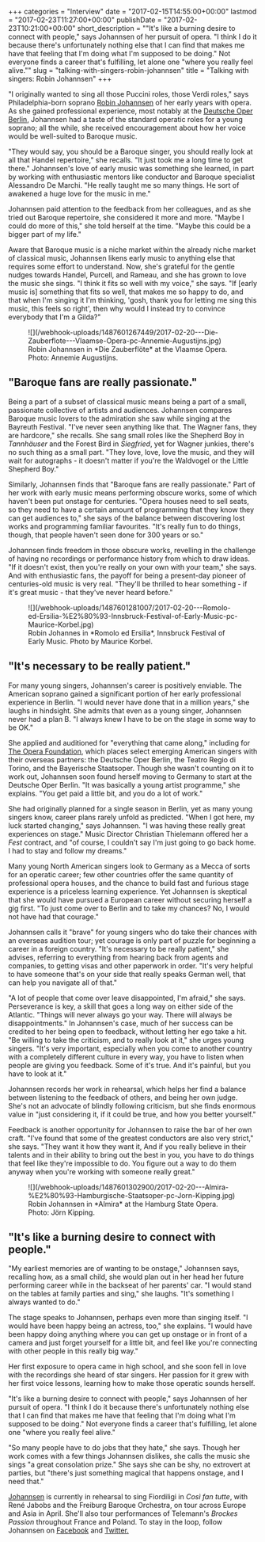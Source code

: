 +++
categories = "Interview"
date = "2017-02-15T14:55:00+00:00"
lastmod = "2017-02-23T11:27:00+00:00"
publishDate = "2017-02-23T10:21:00+00:00"
short_description = "\"It's like a burning desire to connect with people,\" says Johannsen of her pursuit of opera. \"I think I do it because there's unfortunately nothing else that I can find that makes me have that feeling that I'm doing what I'm supposed to be doing.\" Not everyone finds a career that's fulfilling, let alone one \"where you really feel alive.\""
slug = "talking-with-singers-robin-johannsen"
title = "Talking with singers: Robin Johannsen"
+++

"I originally wanted to sing all those Puccini roles, those Verdi roles," says Philadelphia-born soprano [Robin Johannsen](/scene/people/robin-johannsen/) of her early years with opera. As she gained professional experience, most notably at the [Deutsche Oper Berlin](/scene/companies/deutsche-oper-berlin/), Johannsen had a taste of the standard operatic roles for a young soprano; all the while, she received encouragement about how her voice would be well-suited to Baroque music.

"They would say, you should be a Baroque singer, you should really look at all that Handel repertoire," she recalls. "It just took me a long time to get there." Johannsen's love of early music was something she learned, in part by working with enthusiastic mentors like conductor and Baroque specialist Alessandro De Marchi. "He really taught me so many things. He sort of awakened a huge love for the music in me."

Johannsen paid attention to the feedback from her colleagues, and as she tried out Baroque repertoire, she considered it more and more. "Maybe I could do more of this," she told herself at the time. "Maybe this could be a bigger part of my life."

Aware that Baroque music is a niche market within the already niche market of classical music, Johannsen likens early music to anything else that requires some effort to understand. Now, she's grateful for the gentle nudges towards Handel, Purcell, and Rameau, and she has grown to love the music she sings. "I think it fits so well with my voice," she says. "If [early music is] something that fits so well, that makes me so happy to do, and that when I'm singing it I'm thinking, 'gosh, thank you for letting me sing this music, this feels so right', then why would I instead try to convince everybody that I'm a Gilda?"

<figure data-type="image">
![](/webhook-uploads/1487601267449/2017-02-20---Die-Zauberflote---Vlaamse-Opera-pc-Annemie-Augustijns.jpg)
<figcaption>Robin Johannsen in *Die Zauberflöte* at the Vlaamse Opera. Photo: Annemie Augustijns.</figcaption>
</figure>

## "Baroque fans are really passionate."

Being a part of a subset of classical music means being a part of a small, passionate collective of artists and audiences. Johannsen compares Baroque music lovers to the admiration she saw while singing at the Bayreuth Festival. "I've never seen anything like that. The Wagner fans, they are hardcore," she recalls. She sang small roles like the Shepherd Boy in *Tannhäuser* and the Forest Bird in *Siegfried*, yet for Wagner junkies, there's no such thing as a small part. "They love, love, love the music, and they will wait for autographs - it doesn't matter if you're the Waldvogel or the Little Shepherd Boy."

Similarly, Johannsen finds that "Baroque fans are really passionate." Part of her work with early music means performing obscure works, some of which haven't been put onstage for centuries. "Opera houses need to sell seats, so they need to have a certain amount of programming that they know they can get audiences to," she says of the balance between discovering lost works and programming familiar favourites. "It's really fun to do things, though, that people haven't seen done for 300 years or so."

Johannsen finds freedom in those obscure works, revelling in the challenge of having no recordings or performance history from which to draw ideas. "If it doesn't exist, then you're really on your own with your team," she says. And with enthusiastic fans, the payoff for being a present-day pioneer of centuries-old music is very real. "They'll be thrilled to hear something - if it's great music - that they've never heard before."

<figure data-type="image">
![](/webhook-uploads/1487601281007/2017-02-20---Romolo-ed-Ersilia-%E2%80%93-Innsbruck-Festival-of-Early-Music-pc-Maurice-Korbel.jpg)
<figcaption>Robin Johannes in *Romolo ed Ersilia*, Innsbruck Festival of Early Music. Photo by Maurice Korbel.</figcaption>
</figure>

## "It's necessary to be really patient."

For many young singers, Johannsen's career is positively enviable. The American soprano gained a significant portion of her early professional experience in Berlin. "I would never have done that in a million years," she laughs in hindsight. She admits that even as a young singer, Johannsen never had a plan B. "I always knew I have to be on the stage in some way to be OK." 

She applied and auditioned for "everything that came along," including for [The Opera Foundation](http://operafoundation.org/about.html), which places select emerging American singers with their overseas partners: the Deutsche Oper Berlin, the Teatro Regio di Torino, and the Bayerische Staatsoper. Though she wasn't counting on it to work out, Johannsen soon found herself moving to Germany to start at the Deutsche Oper Berlin. "It was basically a young artist programme," she explains. "You get paid a little bit, and you do a lot of work."

She had originally planned for a single season in Berlin, yet as many young singers know, career plans rarely unfold as predicted. "When I got here, my luck started changing," says Johannsen. "I was having these really great experiences on stage." Music Director Christian Thielemann offered her a *Fest* contract, and "of course, I couldn't say I'm just going to go back home. I had to stay and follow my dreams."

Many young North American singers look to Germany as a Mecca of sorts for an operatic career; few other countries offer the same quantity of professional opera houses, and the chance to build fast and furious stage experience is a priceless learning experience. Yet Johannsen is skeptical that she would have pursued a European career without securing herself a gig first. "To just come over to Berlin and to take my chances? No, I would not have had that courage."

Johannsen calls it "brave" for young singers who do take their chances with an overseas audition tour; yet courage is only part of puzzle for beginning a career in a foreign country. "It's necessary to be really patient," she advises, referring to everything from hearing back from agents and companies, to getting visas and other paperwork in order. "It's very helpful to have someone that's on your side that really speaks German well, that can help you navigate all of that."

"A lot of people that come over leave disappointed, I'm afraid," she says. Perseverance is key, a skill that goes a long way on either side of the Atlantic. "Things will never always go your way. There will always be disappointments." In Johannsen's case, much of her success can be credited to her being open to feedback, without letting her ego take a hit. "Be willing to take the criticism, and to really look at it," she urges young singers. "It's very important, especially when you come to another country with a completely different culture in every way, you have to listen when people are giving you feedback. Some of it's true. And it's painful, but you have to look at it."

Johannsen records her work in rehearsal, which helps her find a balance between listening to the feedback of others, and being her own judge. She's not an advocate of blindly following criticism, but she finds enormous value in "just considering it, if it could be true, and how you better yourself."

Feedback is another opportunity for Johannsen to raise the bar of her own craft. "I've found that some of the greatest conductors are also very strict," she says. "They want it how they want it, And if you really believe in their talents and in their ability to bring out the best in you, you have to do things that feel like they're impossible to do. You figure out a way to do them anyway when you're working with someone really great."

<figure data-type="image">
![](/webhook-uploads/1487601302900/2017-02-20---Almira-%E2%80%93-Hamburgische-Staatsoper-pc-Jorn-Kipping.jpg)
<figcaption>Robin Johannsen in *Almira* at the Hamburg State Opera. Photo: Jörn Kipping.</figcaption>
</figure>

## "It's like a burning desire to connect with people."

"My earliest memories are of wanting to be onstage," Johannsen says, recalling how, as a small child, she would plan out in her head her future performing career while in the backseat of her parents' car. "I would stand on the tables at family parties and sing," she laughs. "It's something I always wanted to do."

The stage speaks to Johannsen, perhaps even more than singing itself. "I would have been happy being an actress, too," she explains. "I would have been happy doing anything where you can get up onstage or in front of a camera and just forget yourself for a little bit, and feel like you're connecting with other people in this really big way."

Her first exposure to opera came in high school, and she soon fell in love with the recordings she heard of star singers. Her passion for it grew with her first voice lessons, learning how to make those operatic sounds herself.

"It's like a burning desire to connect with people," says Johannsen of her pursuit of opera. "I think I do it because there's unfortunately nothing else that I can find that makes me have that feeling that I'm doing what I'm supposed to be doing." Not everyone finds a career that's fulfilling, let alone one "where you really feel alive."

"So many people have to do jobs that they hate," she says. Though her work comes with a few things Johannsen dislikes, she calls the music she sings "a great consolation prize." She says she can be shy, no extrovert at parties, but "there's just something magical that happens onstage, and I need that." 

[Johannsen](http://www.robinjohannsen.com/index.php/schedule-2/current-events) is currently in rehearsal to sing Fiordiligi in *Così fan tutte*, with René Jabobs and the Freiburg Baroque Orchestra, on tour across Europe and Asia in April. She'll also tour performances of Telemann's *Brockes Passion* throughout France and Poland. To stay in the loop, follow Johannsen on [Facebook](https://www.facebook.com/robinjohannsenopera) and [Twitter.](https://twitter.com/robin_johannsen)

